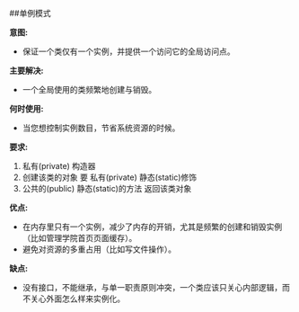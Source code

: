 ##单例模式

**意图:**
- 保证一个类仅有一个实例，并提供一个访问它的全局访问点。


**主要解决:**
- 一个全局使用的类频繁地创建与销毁。

**何时使用:**
- 当您想控制实例数目，节省系统资源的时候。

**要求:** 
1. 私有(private) 构造器
2. 创建该类的对象 要 私有(private) 静态(static)修饰
3. 公共的(public) 静态(static)的方法 返回该类对象

**优点:**
- 在内存里只有一个实例，减少了内存的开销，尤其是频繁的创建和销毁实例（比如管理学院首页页面缓存）。
- 避免对资源的多重占用（比如写文件操作）。

**缺点:**
- 没有接口，不能继承，与单一职责原则冲突，一个类应该只关心内部逻辑，而不关心外面怎么样来实例化。



